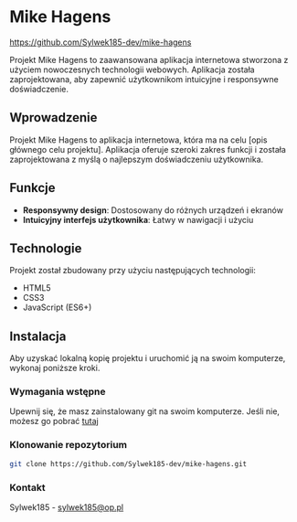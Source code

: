 # Mike Hagens

https://github.com/Sylwek185-dev/mike-hagens

Projekt Mike Hagens to zaawansowana aplikacja internetowa stworzona z użyciem nowoczesnych technologii webowych. Aplikacja została zaprojektowana, aby zapewnić użytkownikom intuicyjne i responsywne doświadczenie.

## Wprowadzenie

Projekt Mike Hagens to aplikacja internetowa, która ma na celu [opis głównego celu projektu]. Aplikacja oferuje szeroki zakres funkcji i została zaprojektowana z myślą o najlepszym doświadczeniu użytkownika.

## Funkcje

- **Responsywny design**: Dostosowany do różnych urządzeń i ekranów
- **Intuicyjny interfejs użytkownika**: Łatwy w nawigacji i użyciu

## Technologie

Projekt został zbudowany przy użyciu następujących technologii:

- HTML5
- CSS3
- JavaScript (ES6+)

## Instalacja

Aby uzyskać lokalną kopię projektu i uruchomić ją na swoim komputerze, wykonaj poniższe kroki.

### Wymagania wstępne

Upewnij się, że masz zainstalowany git na swoim komputerze. Jeśli nie, możesz go pobrać [tutaj ](https://git-scm.com/)

### Klonowanie repozytorium

```bash
git clone https://github.com/Sylwek185-dev/mike-hagens.git
```

### Kontakt
Sylwek185 - sylwek185@op.pl
